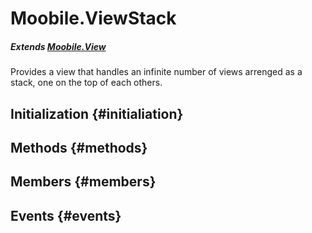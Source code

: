 Moobile.ViewStack
================================================================================

##### Extends [Moobile.View](View/View.md)

Provides a view that handles an infinite number of views arrenged as
       a stack, one on the top of each others.

Initialization {#initialiation}
--------------------------------------------------------------------------------

Methods {#methods}
--------------------------------------------------------------------------------


Members {#members}
--------------------------------------------------------------------------------


Events {#events}
--------------------------------------------------------------------------------
